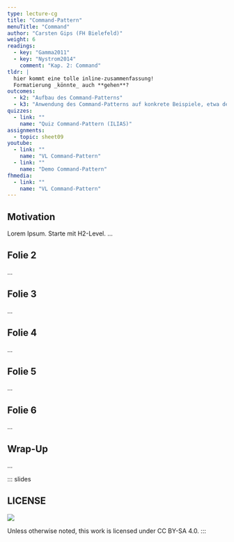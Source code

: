 ```yaml
---
type: lecture-cg
title: "Command-Pattern"
menuTitle: "Command"
author: "Carsten Gips (FH Bielefeld)"
weight: 6
readings:
  - key: "Gamma2011"
  - key: "Nystrom2014"
    comment: "Kap. 2: Command"
tldr: |
  hier kommt eine tolle inline-zusammenfassung!
  Formatierung _könnte_ auch **gehen**?
outcomes:
  - k2: "Aufbau des Command-Patterns"
  - k3: "Anwendung des Command-Patterns auf konkrete Beispiele, etwa den PM-Dungeon"
quizzes:
  - link: ""
    name: "Quiz Command-Pattern (ILIAS)"
assignments:
  - topic: sheet09
youtube:
  - link: ""
    name: "VL Command-Pattern"
  - link: ""
    name: "Demo Command-Pattern"
fhmedia:
  - link: ""
    name: "VL Command-Pattern"
---
```



## Motivation
Lorem Ipsum. Starte mit H2-Level.
...

## Folie 2
...

## Folie 3
...

## Folie 4
...

## Folie 5
...

## Folie 6
...

## Wrap-Up
...







<!-- DO NOT REMOVE - THIS IS A LAST SLIDE TO INDICATE THE LICENSE AND POSSIBLE EXCEPTIONS (IMAGES, ...). -->
::: slides
## LICENSE
![](https://licensebuttons.net/l/by-sa/4.0/88x31.png)

Unless otherwise noted, this work is licensed under CC BY-SA 4.0.
:::
